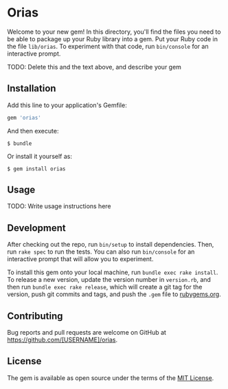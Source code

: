 # Orias

Welcome to your new gem! In this directory, you'll find the files you need to be able to package up your Ruby library into a gem. Put your Ruby code in the file `lib/orias`. To experiment with that code, run `bin/console` for an interactive prompt.

TODO: Delete this and the text above, and describe your gem

## Installation

Add this line to your application's Gemfile:

```ruby
gem 'orias'
```

And then execute:

    $ bundle

Or install it yourself as:

    $ gem install orias

## Usage

TODO: Write usage instructions here

## Development

After checking out the repo, run `bin/setup` to install dependencies. Then, run `rake spec` to run the tests. You can also run `bin/console` for an interactive prompt that will allow you to experiment.

To install this gem onto your local machine, run `bundle exec rake install`. To release a new version, update the version number in `version.rb`, and then run `bundle exec rake release`, which will create a git tag for the version, push git commits and tags, and push the `.gem` file to [rubygems.org](https://rubygems.org).

## Contributing

Bug reports and pull requests are welcome on GitHub at https://github.com/[USERNAME]/orias.

## License

The gem is available as open source under the terms of the [MIT License](https://opensource.org/licenses/MIT).
